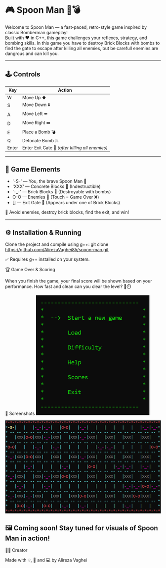 
# 🎮 Spoon Man 🍴💣

Welcome to Spoon Man — a fast-paced, retro-style game inspired by classic Bomberman gameplay!  
Built with ❤️ in C++, this game challenges your reflexes, strategy, and bombing skills.
In this game you have to destroy Brick Blocks with bombs to find the gate to escape after killing
all enemies, but be carefull enemies are dangrous and can kill you.

---

## 🕹️ Controls

| Key   | Action             |
|-------|--------------------|
| W     | Move Up ⬆️          |
| S     | Move Down ⬇️        |
| A     | Move Left ⬅️        |
| D     | Move Right ➡️       |
| E     | Place a Bomb 💣      |
| Q     | Detonate Bomb 💥    |
| Enter | Enter Exit Gate 🚪 *(after killing all enemies)*

---

## 🧩 Game Elements

- '-S-' — You, the brave Spoon Man 🍴
- 'XXX' — Concrete Blocks 🧱 (Indestructible)
- '-_-' — Brick Blocks 🧱 (Destroyable with bombs)
- O-O — Enemies 👾 (Touch = Game Over ❌)
- [] — Exit Gate 🚪 (Appears under one of Brick Blocks)

🔁 Avoid enemies, destroy brick blocks, find the exit, and win!

---

## ⚙️ Installation & Running

Clone the project and compile using g++:
git clone https://github.com/AlirezaVaghei85/spoon-man.git

✅ Requires g++ installed on your system.

🏆 Game Over & Scoring

When you finish the game, your final score will be shown based on your performance.
How fast and clean can you clear the level? 🧠⏱️

📸 Screenshots
![alt text](<Screenshot.png>)

![alt text](<Screenshot (1).png>)

🖼️ Coming soon!
Stay tuned for visuals of Spoon Man in action!
----------------------------------------------------
👨‍💻 Creator

Made with 💡, 🎯 and 💻 by
Alireza Vaghei